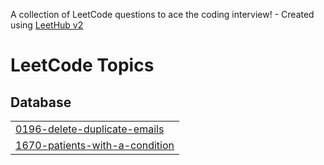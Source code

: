 A collection of LeetCode questions to ace the coding interview! - Created using [LeetHub v2](https://github.com/arunbhardwaj/LeetHub-2.0)
<!---LeetCode Topics Start-->
# LeetCode Topics
## Database
|  |
| ------- |
| [0196-delete-duplicate-emails](https://github.com/Tanuja2123/leetcode./tree/master/0196-delete-duplicate-emails) |
| [1670-patients-with-a-condition](https://github.com/Tanuja2123/leetcode./tree/master/1670-patients-with-a-condition) |
<!---LeetCode Topics End-->
